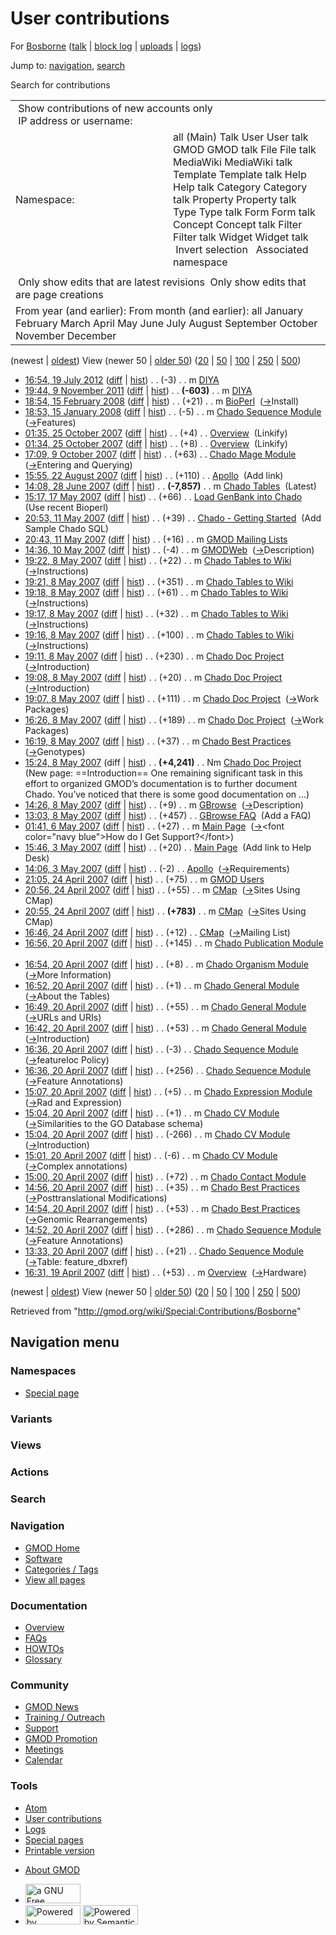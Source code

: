 <div id="mw-page-base" class="noprint">

</div>

<div id="mw-head-base" class="noprint">

</div>

<div id="content" class="mw-body" role="main">

<span id="top"></span>

<div id="mw-js-message" style="display:none;">

</div>



# <span dir="auto">User contributions</span>

<div id="bodyContent">

<div id="contentSub">

For [Bosborne](/wiki/User:Bosborne "User:Bosborne") (<a
href="/mediawiki/index.php?title=User_talk:Bosborne&amp;action=edit&amp;redlink=1"
class="new" title="User talk:Bosborne (page does not exist)">talk</a> \|
[block
log](/mediawiki/index.php?title=Special:Log/block&page=User%3ABosborne "Special:Log/block")
\|
[uploads](/wiki/Special:ListFiles/Bosborne "Special:ListFiles/Bosborne")
\| [logs](/wiki/Special:Log/Bosborne "Special:Log/Bosborne"))

</div>

<div id="jump-to-nav" class="mw-jump">

Jump to: [navigation](#mw-navigation), [search](#p-search)

</div>

<div id="mw-content-text">

Search for contributions

<table class="mw-contributions-table">
<colgroup>
<col style="width: 50%" />
<col style="width: 50%" />
</colgroup>
<tbody>
<tr class="odd">
<td colspan="2"> Show contributions of new accounts only<br />
 IP address or username:</td>
</tr>
<tr class="even">
<td class="mw-label">Namespace:</td>
<td>all (Main) Talk User User talk GMOD GMOD talk File File talk
MediaWiki MediaWiki talk Template Template talk Help Help talk Category
Category talk Property Property talk Type Type talk Form Form talk
Concept Concept talk Filter Filter talk Widget Widget talk  
 Invert selection 
 Associated namespace </td>
</tr>
<tr class="odd">
<td colspan="2"></td>
</tr>
<tr class="even">
<td colspan="2"> Only show edits that are latest revisions
 Only show edits that are page creations</td>
</tr>
<tr class="odd">
<td colspan="2">From year (and earlier): From month (and earlier): all
January February March April May June July August September October
November December</td>
</tr>
</tbody>
</table>

(newest \| <a
href="/mediawiki/index.php?title=Special:Contributions/Bosborne&amp;dir=prev&amp;target=Bosborne"
class="mw-lastlink" rel="last"
title="Special:Contributions/Bosborne">oldest</a>) View (newer 50 \| <a
href="/mediawiki/index.php?title=Special:Contributions/Bosborne&amp;offset=20070419163122&amp;target=Bosborne"
class="mw-nextlink" rel="next"
title="Special:Contributions/Bosborne">older 50</a>) (<a
href="/mediawiki/index.php?title=Special:Contributions/Bosborne&amp;offset=&amp;limit=20&amp;target=Bosborne"
class="mw-numlink" title="Special:Contributions/Bosborne">20</a> \| <a
href="/mediawiki/index.php?title=Special:Contributions/Bosborne&amp;offset=&amp;limit=50&amp;target=Bosborne"
class="mw-numlink" title="Special:Contributions/Bosborne">50</a> \| <a
href="/mediawiki/index.php?title=Special:Contributions/Bosborne&amp;offset=&amp;limit=100&amp;target=Bosborne"
class="mw-numlink" title="Special:Contributions/Bosborne">100</a> \| <a
href="/mediawiki/index.php?title=Special:Contributions/Bosborne&amp;offset=&amp;limit=250&amp;target=Bosborne"
class="mw-numlink" title="Special:Contributions/Bosborne">250</a> \| <a
href="/mediawiki/index.php?title=Special:Contributions/Bosborne&amp;offset=&amp;limit=500&amp;target=Bosborne"
class="mw-numlink" title="Special:Contributions/Bosborne">500</a>)

- <a href="/mediawiki/index.php?title=DIYA&amp;oldid=20791"
  class="mw-changeslist-date" title="DIYA">16:54, 19 July 2012</a>
  ([diff](/mediawiki/index.php?title=DIYA&diff=prev&oldid=20791 "DIYA")
  \| [hist](/mediawiki/index.php?title=DIYA&action=history "DIYA"))
  <span class="mw-changeslist-separator">. .</span>
  <span class="mw-plusminus-neg" dir="ltr"
  title="1,347 bytes after change">(-3)</span>‎
  <span class="mw-changeslist-separator">. .</span> m
  <a href="/wiki/DIYA" class="mw-contributions-title"
  title="DIYA">DIYA</a> ‎
- <a href="/mediawiki/index.php?title=DIYA&amp;oldid=19399"
  class="mw-changeslist-date" title="DIYA">19:44, 9 November 2011</a>
  ([diff](/mediawiki/index.php?title=DIYA&diff=prev&oldid=19399 "DIYA")
  \| [hist](/mediawiki/index.php?title=DIYA&action=history "DIYA"))
  <span class="mw-changeslist-separator">. .</span> **(-603)**‎
  <span class="mw-changeslist-separator">. .</span> m
  <a href="/wiki/DIYA" class="mw-contributions-title"
  title="DIYA">DIYA</a> ‎
- <a href="/mediawiki/index.php?title=BioPerl&amp;oldid=4772"
  class="mw-changeslist-date" title="BioPerl">18:54, 15 February 2008</a>
  ([diff](/mediawiki/index.php?title=BioPerl&diff=prev&oldid=4772 "BioPerl")
  \|
  [hist](/mediawiki/index.php?title=BioPerl&action=history "BioPerl"))
  <span class="mw-changeslist-separator">. .</span>
  <span class="mw-plusminus-pos" dir="ltr"
  title="6,406 bytes after change">(+21)</span>‎
  <span class="mw-changeslist-separator">. .</span> m
  <a href="/wiki/BioPerl" class="mw-contributions-title"
  title="BioPerl">BioPerl</a> ‎
  <span class="comment">([→](/wiki/BioPerl#Install "BioPerl")‎<span dir="auto"><span class="autocomment">Install</span></span>)</span>
- <a
  href="/mediawiki/index.php?title=Chado_Sequence_Module&amp;oldid=3974"
  class="mw-changeslist-date" title="Chado Sequence Module">18:53, 15
  January 2008</a>
  ([diff](/mediawiki/index.php?title=Chado_Sequence_Module&diff=prev&oldid=3974 "Chado Sequence Module")
  \|
  [hist](/mediawiki/index.php?title=Chado_Sequence_Module&action=history "Chado Sequence Module"))
  <span class="mw-changeslist-separator">. .</span>
  <span class="mw-plusminus-neg" dir="ltr"
  title="65,653 bytes after change">(-5)</span>‎
  <span class="mw-changeslist-separator">. .</span> m
  <a href="/wiki/Chado_Sequence_Module" class="mw-contributions-title"
  title="Chado Sequence Module">Chado Sequence Module</a> ‎
  <span class="comment">([→](/wiki/Chado_Sequence_Module#Features "Chado Sequence Module")‎<span dir="auto"><span class="autocomment">Features</span></span>)</span>
- <a href="/mediawiki/index.php?title=Overview&amp;oldid=3242"
  class="mw-changeslist-date" title="Overview">01:35, 25 October 2007</a>
  ([diff](/mediawiki/index.php?title=Overview&diff=prev&oldid=3242 "Overview")
  \|
  [hist](/mediawiki/index.php?title=Overview&action=history "Overview"))
  <span class="mw-changeslist-separator">. .</span>
  <span class="mw-plusminus-pos" dir="ltr"
  title="35,983 bytes after change">(+4)</span>‎
  <span class="mw-changeslist-separator">. .</span>
  <a href="/wiki/Overview" class="mw-contributions-title"
  title="Overview">Overview</a> ‎ <span class="comment">(Linkify)</span>
- <a href="/mediawiki/index.php?title=Overview&amp;oldid=3241"
  class="mw-changeslist-date" title="Overview">01:34, 25 October 2007</a>
  ([diff](/mediawiki/index.php?title=Overview&diff=prev&oldid=3241 "Overview")
  \|
  [hist](/mediawiki/index.php?title=Overview&action=history "Overview"))
  <span class="mw-changeslist-separator">. .</span>
  <span class="mw-plusminus-pos" dir="ltr"
  title="35,979 bytes after change">(+8)</span>‎
  <span class="mw-changeslist-separator">. .</span>
  <a href="/wiki/Overview" class="mw-contributions-title"
  title="Overview">Overview</a> ‎ <span class="comment">(Linkify)</span>
- <a href="/mediawiki/index.php?title=Chado_Mage_Module&amp;oldid=3217"
  class="mw-changeslist-date" title="Chado Mage Module">17:09, 9 October
  2007</a>
  ([diff](/mediawiki/index.php?title=Chado_Mage_Module&diff=prev&oldid=3217 "Chado Mage Module")
  \|
  [hist](/mediawiki/index.php?title=Chado_Mage_Module&action=history "Chado Mage Module"))
  <span class="mw-changeslist-separator">. .</span>
  <span class="mw-plusminus-pos" dir="ltr"
  title="31,536 bytes after change">(+63)</span>‎
  <span class="mw-changeslist-separator">. .</span>
  <a href="/wiki/Chado_Mage_Module" class="mw-contributions-title"
  title="Chado Mage Module">Chado Mage Module</a> ‎
  <span class="comment">([→](/wiki/Chado_Mage_Module#Entering_and_Querying "Chado Mage Module")‎<span dir="auto"><span class="autocomment">Entering
  and Querying</span></span>)</span>
- <a href="/mediawiki/index.php?title=Apollo&amp;oldid=2938"
  class="mw-changeslist-date" title="Apollo">15:55, 22 August 2007</a>
  ([diff](/mediawiki/index.php?title=Apollo&diff=prev&oldid=2938 "Apollo")
  \| [hist](/mediawiki/index.php?title=Apollo&action=history "Apollo"))
  <span class="mw-changeslist-separator">. .</span>
  <span class="mw-plusminus-pos" dir="ltr"
  title="1,157 bytes after change">(+110)</span>‎
  <span class="mw-changeslist-separator">. .</span>
  <a href="/wiki/Apollo" class="mw-contributions-title"
  title="Apollo">Apollo</a> ‎ <span class="comment">(Add link)</span>
- <a href="/mediawiki/index.php?title=Chado_Tables&amp;oldid=2753"
  class="mw-changeslist-date" title="Chado Tables">14:08, 28 June 2007</a>
  ([diff](/mediawiki/index.php?title=Chado_Tables&diff=prev&oldid=2753 "Chado Tables")
  \|
  [hist](/mediawiki/index.php?title=Chado_Tables&action=history "Chado Tables"))
  <span class="mw-changeslist-separator">. .</span> **(-7,857)**‎
  <span class="mw-changeslist-separator">. .</span> m
  <a href="/wiki/Chado_Tables" class="mw-contributions-title"
  title="Chado Tables">Chado Tables</a> ‎
  <span class="comment">(Latest)</span>
- <a
  href="/mediawiki/index.php?title=Load_GenBank_into_Chado&amp;oldid=2633"
  class="mw-changeslist-date" title="Load GenBank into Chado">15:17, 17
  May 2007</a>
  ([diff](/mediawiki/index.php?title=Load_GenBank_into_Chado&diff=prev&oldid=2633 "Load GenBank into Chado")
  \|
  [hist](/mediawiki/index.php?title=Load_GenBank_into_Chado&action=history "Load GenBank into Chado"))
  <span class="mw-changeslist-separator">. .</span>
  <span class="mw-plusminus-pos" dir="ltr"
  title="4,635 bytes after change">(+66)</span>‎
  <span class="mw-changeslist-separator">. .</span>
  <a href="/wiki/Load_GenBank_into_Chado" class="mw-contributions-title"
  title="Load GenBank into Chado">Load GenBank into Chado</a> ‎
  <span class="comment">(Use recent Bioperl)</span>
- <a
  href="/mediawiki/index.php?title=Chado_-_Getting_Started&amp;oldid=2629"
  class="mw-changeslist-date" title="Chado - Getting Started">20:53, 11
  May 2007</a>
  ([diff](/mediawiki/index.php?title=Chado_-_Getting_Started&diff=prev&oldid=2629 "Chado - Getting Started")
  \|
  [hist](/mediawiki/index.php?title=Chado_-_Getting_Started&action=history "Chado - Getting Started"))
  <span class="mw-changeslist-separator">. .</span>
  <span class="mw-plusminus-pos" dir="ltr"
  title="3,660 bytes after change">(+39)</span>‎
  <span class="mw-changeslist-separator">. .</span>
  <a href="/wiki/Chado_-_Getting_Started" class="mw-contributions-title"
  title="Chado - Getting Started">Chado - Getting Started</a> ‎
  <span class="comment">(Add Sample Chado SQL)</span>
- <a href="/mediawiki/index.php?title=GMOD_Mailing_Lists&amp;oldid=2628"
  class="mw-changeslist-date" title="GMOD Mailing Lists">20:43, 11 May
  2007</a>
  ([diff](/mediawiki/index.php?title=GMOD_Mailing_Lists&diff=prev&oldid=2628 "GMOD Mailing Lists")
  \|
  [hist](/mediawiki/index.php?title=GMOD_Mailing_Lists&action=history "GMOD Mailing Lists"))
  <span class="mw-changeslist-separator">. .</span>
  <span class="mw-plusminus-pos" dir="ltr"
  title="2,108 bytes after change">(+16)</span>‎
  <span class="mw-changeslist-separator">. .</span> m
  <a href="/wiki/GMOD_Mailing_Lists" class="mw-contributions-title"
  title="GMOD Mailing Lists">GMOD Mailing Lists</a> ‎
- <a href="/mediawiki/index.php?title=GMODWeb&amp;oldid=2625"
  class="mw-changeslist-date" title="GMODWeb">14:36, 10 May 2007</a>
  ([diff](/mediawiki/index.php?title=GMODWeb&diff=prev&oldid=2625 "GMODWeb")
  \|
  [hist](/mediawiki/index.php?title=GMODWeb&action=history "GMODWeb"))
  <span class="mw-changeslist-separator">. .</span>
  <span class="mw-plusminus-neg" dir="ltr"
  title="1,420 bytes after change">(-4)</span>‎
  <span class="mw-changeslist-separator">. .</span> m
  <a href="/wiki/GMODWeb" class="mw-contributions-title"
  title="GMODWeb">GMODWeb</a> ‎
  <span class="comment">([→](/wiki/GMODWeb#Description "GMODWeb")‎<span dir="auto"><span class="autocomment">Description</span></span>)</span>
- <a href="/mediawiki/index.php?title=Chado_Tables_to_Wiki&amp;oldid=2623"
  class="mw-changeslist-date" title="Chado Tables to Wiki">19:22, 8 May
  2007</a>
  ([diff](/mediawiki/index.php?title=Chado_Tables_to_Wiki&diff=prev&oldid=2623 "Chado Tables to Wiki")
  \|
  [hist](/mediawiki/index.php?title=Chado_Tables_to_Wiki&action=history "Chado Tables to Wiki"))
  <span class="mw-changeslist-separator">. .</span>
  <span class="mw-plusminus-pos" dir="ltr"
  title="2,291 bytes after change">(+22)</span>‎
  <span class="mw-changeslist-separator">. .</span> m
  <a href="/wiki/Chado_Tables_to_Wiki" class="mw-contributions-title"
  title="Chado Tables to Wiki">Chado Tables to Wiki</a> ‎
  <span class="comment">([→](/wiki/Chado_Tables_to_Wiki#Instructions "Chado Tables to Wiki")‎<span dir="auto"><span class="autocomment">Instructions</span></span>)</span>
- <a href="/mediawiki/index.php?title=Chado_Tables_to_Wiki&amp;oldid=2622"
  class="mw-changeslist-date" title="Chado Tables to Wiki">19:21, 8 May
  2007</a>
  ([diff](/mediawiki/index.php?title=Chado_Tables_to_Wiki&diff=prev&oldid=2622 "Chado Tables to Wiki")
  \|
  [hist](/mediawiki/index.php?title=Chado_Tables_to_Wiki&action=history "Chado Tables to Wiki"))
  <span class="mw-changeslist-separator">. .</span>
  <span class="mw-plusminus-pos" dir="ltr"
  title="2,269 bytes after change">(+351)</span>‎
  <span class="mw-changeslist-separator">. .</span> m
  <a href="/wiki/Chado_Tables_to_Wiki" class="mw-contributions-title"
  title="Chado Tables to Wiki">Chado Tables to Wiki</a> ‎
- <a href="/mediawiki/index.php?title=Chado_Tables_to_Wiki&amp;oldid=2621"
  class="mw-changeslist-date" title="Chado Tables to Wiki">19:18, 8 May
  2007</a>
  ([diff](/mediawiki/index.php?title=Chado_Tables_to_Wiki&diff=prev&oldid=2621 "Chado Tables to Wiki")
  \|
  [hist](/mediawiki/index.php?title=Chado_Tables_to_Wiki&action=history "Chado Tables to Wiki"))
  <span class="mw-changeslist-separator">. .</span>
  <span class="mw-plusminus-pos" dir="ltr"
  title="1,918 bytes after change">(+61)</span>‎
  <span class="mw-changeslist-separator">. .</span> m
  <a href="/wiki/Chado_Tables_to_Wiki" class="mw-contributions-title"
  title="Chado Tables to Wiki">Chado Tables to Wiki</a> ‎
  <span class="comment">([→](/wiki/Chado_Tables_to_Wiki#Instructions "Chado Tables to Wiki")‎<span dir="auto"><span class="autocomment">Instructions</span></span>)</span>
- <a href="/mediawiki/index.php?title=Chado_Tables_to_Wiki&amp;oldid=2620"
  class="mw-changeslist-date" title="Chado Tables to Wiki">19:17, 8 May
  2007</a>
  ([diff](/mediawiki/index.php?title=Chado_Tables_to_Wiki&diff=prev&oldid=2620 "Chado Tables to Wiki")
  \|
  [hist](/mediawiki/index.php?title=Chado_Tables_to_Wiki&action=history "Chado Tables to Wiki"))
  <span class="mw-changeslist-separator">. .</span>
  <span class="mw-plusminus-pos" dir="ltr"
  title="1,857 bytes after change">(+32)</span>‎
  <span class="mw-changeslist-separator">. .</span> m
  <a href="/wiki/Chado_Tables_to_Wiki" class="mw-contributions-title"
  title="Chado Tables to Wiki">Chado Tables to Wiki</a> ‎
  <span class="comment">([→](/wiki/Chado_Tables_to_Wiki#Instructions "Chado Tables to Wiki")‎<span dir="auto"><span class="autocomment">Instructions</span></span>)</span>
- <a href="/mediawiki/index.php?title=Chado_Tables_to_Wiki&amp;oldid=2619"
  class="mw-changeslist-date" title="Chado Tables to Wiki">19:16, 8 May
  2007</a>
  ([diff](/mediawiki/index.php?title=Chado_Tables_to_Wiki&diff=prev&oldid=2619 "Chado Tables to Wiki")
  \|
  [hist](/mediawiki/index.php?title=Chado_Tables_to_Wiki&action=history "Chado Tables to Wiki"))
  <span class="mw-changeslist-separator">. .</span>
  <span class="mw-plusminus-pos" dir="ltr"
  title="1,825 bytes after change">(+100)</span>‎
  <span class="mw-changeslist-separator">. .</span> m
  <a href="/wiki/Chado_Tables_to_Wiki" class="mw-contributions-title"
  title="Chado Tables to Wiki">Chado Tables to Wiki</a> ‎
  <span class="comment">([→](/wiki/Chado_Tables_to_Wiki#Instructions "Chado Tables to Wiki")‎<span dir="auto"><span class="autocomment">Instructions</span></span>)</span>
- <a href="/mediawiki/index.php?title=Chado_Doc_Project&amp;oldid=2618"
  class="mw-changeslist-date" title="Chado Doc Project">19:11, 8 May
  2007</a>
  ([diff](/mediawiki/index.php?title=Chado_Doc_Project&diff=prev&oldid=2618 "Chado Doc Project")
  \|
  [hist](/mediawiki/index.php?title=Chado_Doc_Project&action=history "Chado Doc Project"))
  <span class="mw-changeslist-separator">. .</span>
  <span class="mw-plusminus-pos" dir="ltr"
  title="4,791 bytes after change">(+230)</span>‎
  <span class="mw-changeslist-separator">. .</span> m
  <a href="/wiki/Chado_Doc_Project" class="mw-contributions-title"
  title="Chado Doc Project">Chado Doc Project</a> ‎
  <span class="comment">([→](/wiki/Chado_Doc_Project#Introduction "Chado Doc Project")‎<span dir="auto"><span class="autocomment">Introduction</span></span>)</span>
- <a href="/mediawiki/index.php?title=Chado_Doc_Project&amp;oldid=2617"
  class="mw-changeslist-date" title="Chado Doc Project">19:08, 8 May
  2007</a>
  ([diff](/mediawiki/index.php?title=Chado_Doc_Project&diff=prev&oldid=2617 "Chado Doc Project")
  \|
  [hist](/mediawiki/index.php?title=Chado_Doc_Project&action=history "Chado Doc Project"))
  <span class="mw-changeslist-separator">. .</span>
  <span class="mw-plusminus-pos" dir="ltr"
  title="4,561 bytes after change">(+20)</span>‎
  <span class="mw-changeslist-separator">. .</span> m
  <a href="/wiki/Chado_Doc_Project" class="mw-contributions-title"
  title="Chado Doc Project">Chado Doc Project</a> ‎
  <span class="comment">([→](/wiki/Chado_Doc_Project#Introduction "Chado Doc Project")‎<span dir="auto"><span class="autocomment">Introduction</span></span>)</span>
- <a href="/mediawiki/index.php?title=Chado_Doc_Project&amp;oldid=2616"
  class="mw-changeslist-date" title="Chado Doc Project">19:07, 8 May
  2007</a>
  ([diff](/mediawiki/index.php?title=Chado_Doc_Project&diff=prev&oldid=2616 "Chado Doc Project")
  \|
  [hist](/mediawiki/index.php?title=Chado_Doc_Project&action=history "Chado Doc Project"))
  <span class="mw-changeslist-separator">. .</span>
  <span class="mw-plusminus-pos" dir="ltr"
  title="4,541 bytes after change">(+111)</span>‎
  <span class="mw-changeslist-separator">. .</span> m
  <a href="/wiki/Chado_Doc_Project" class="mw-contributions-title"
  title="Chado Doc Project">Chado Doc Project</a> ‎
  <span class="comment">([→](/wiki/Chado_Doc_Project#Work_Packages "Chado Doc Project")‎<span dir="auto"><span class="autocomment">Work
  Packages</span></span>)</span>
- <a href="/mediawiki/index.php?title=Chado_Doc_Project&amp;oldid=2615"
  class="mw-changeslist-date" title="Chado Doc Project">16:26, 8 May
  2007</a>
  ([diff](/mediawiki/index.php?title=Chado_Doc_Project&diff=prev&oldid=2615 "Chado Doc Project")
  \|
  [hist](/mediawiki/index.php?title=Chado_Doc_Project&action=history "Chado Doc Project"))
  <span class="mw-changeslist-separator">. .</span>
  <span class="mw-plusminus-pos" dir="ltr"
  title="4,430 bytes after change">(+189)</span>‎
  <span class="mw-changeslist-separator">. .</span> m
  <a href="/wiki/Chado_Doc_Project" class="mw-contributions-title"
  title="Chado Doc Project">Chado Doc Project</a> ‎
  <span class="comment">([→](/wiki/Chado_Doc_Project#Work_Packages "Chado Doc Project")‎<span dir="auto"><span class="autocomment">Work
  Packages</span></span>)</span>
- <a href="/mediawiki/index.php?title=Chado_Best_Practices&amp;oldid=2614"
  class="mw-changeslist-date" title="Chado Best Practices">16:19, 8 May
  2007</a>
  ([diff](/mediawiki/index.php?title=Chado_Best_Practices&diff=prev&oldid=2614 "Chado Best Practices")
  \|
  [hist](/mediawiki/index.php?title=Chado_Best_Practices&action=history "Chado Best Practices"))
  <span class="mw-changeslist-separator">. .</span>
  <span class="mw-plusminus-pos" dir="ltr"
  title="29,592 bytes after change">(+37)</span>‎
  <span class="mw-changeslist-separator">. .</span> m
  <a href="/wiki/Chado_Best_Practices" class="mw-contributions-title"
  title="Chado Best Practices">Chado Best Practices</a> ‎
  <span class="comment">([→](/wiki/Chado_Best_Practices#Genotypes "Chado Best Practices")‎<span dir="auto"><span class="autocomment">Genotypes</span></span>)</span>
- <a href="/mediawiki/index.php?title=Chado_Doc_Project&amp;oldid=2613"
  class="mw-changeslist-date" title="Chado Doc Project">15:24, 8 May
  2007</a> (diff \|
  [hist](/mediawiki/index.php?title=Chado_Doc_Project&action=history "Chado Doc Project"))
  <span class="mw-changeslist-separator">. .</span> **(+4,241)**‎
  <span class="mw-changeslist-separator">. .</span> Nm
  <a href="/wiki/Chado_Doc_Project" class="mw-contributions-title"
  title="Chado Doc Project">Chado Doc Project</a> ‎
  <span class="comment">(New page: ==Introduction== One remaining
  significant task in this effort to organized GMOD’s documentation is
  to further document Chado. You’ve noticed that there is some good
  documentation on ...)</span>
- <a href="/mediawiki/index.php?title=GBrowse&amp;oldid=2612"
  class="mw-changeslist-date" title="GBrowse">14:26, 8 May 2007</a>
  ([diff](/mediawiki/index.php?title=GBrowse&diff=prev&oldid=2612 "GBrowse")
  \|
  [hist](/mediawiki/index.php?title=GBrowse&action=history "GBrowse"))
  <span class="mw-changeslist-separator">. .</span>
  <span class="mw-plusminus-pos" dir="ltr"
  title="5,781 bytes after change">(+9)</span>‎
  <span class="mw-changeslist-separator">. .</span> m
  <a href="/wiki/GBrowse" class="mw-contributions-title"
  title="GBrowse">GBrowse</a> ‎
  <span class="comment">([→](/wiki/GBrowse#Description "GBrowse")‎<span dir="auto"><span class="autocomment">Description</span></span>)</span>
- <a href="/mediawiki/index.php?title=GBrowse_FAQ&amp;oldid=2611"
  class="mw-changeslist-date" title="GBrowse FAQ">13:03, 8 May 2007</a>
  ([diff](/mediawiki/index.php?title=GBrowse_FAQ&diff=prev&oldid=2611 "GBrowse FAQ")
  \|
  [hist](/mediawiki/index.php?title=GBrowse_FAQ&action=history "GBrowse FAQ"))
  <span class="mw-changeslist-separator">. .</span>
  <span class="mw-plusminus-pos" dir="ltr"
  title="7,311 bytes after change">(+457)</span>‎
  <span class="mw-changeslist-separator">. .</span>
  <a href="/wiki/GBrowse_FAQ" class="mw-contributions-title"
  title="GBrowse FAQ">GBrowse FAQ</a> ‎ <span class="comment">(Add a
  FAQ)</span>
- <a href="/mediawiki/index.php?title=Main_Page&amp;oldid=2609"
  class="mw-changeslist-date" title="Main Page">01:41, 6 May 2007</a>
  ([diff](/mediawiki/index.php?title=Main_Page&diff=prev&oldid=2609 "Main Page")
  \|
  [hist](/mediawiki/index.php?title=Main_Page&action=history "Main Page"))
  <span class="mw-changeslist-separator">. .</span>
  <span class="mw-plusminus-pos" dir="ltr"
  title="5,105 bytes after change">(+27)</span>‎
  <span class="mw-changeslist-separator">. .</span> m
  <a href="/wiki/Main_Page" class="mw-contributions-title"
  title="Main Page">Main Page</a> ‎
  <span class="comment">([→](/wiki/Main_Page#.3Cfont_color.3D.22navy_blue.22.3EHow_do_I_Get_Support.3F.3C.2Ffont.3E "Main Page")‎<span dir="auto"><span class="autocomment">\<font
  color="navy blue"\>How do I Get
  Support?\</font\></span></span>)</span>
- <a href="/mediawiki/index.php?title=Main_Page&amp;oldid=2605"
  class="mw-changeslist-date" title="Main Page">15:46, 3 May 2007</a>
  ([diff](/mediawiki/index.php?title=Main_Page&diff=prev&oldid=2605 "Main Page")
  \|
  [hist](/mediawiki/index.php?title=Main_Page&action=history "Main Page"))
  <span class="mw-changeslist-separator">. .</span>
  <span class="mw-plusminus-pos" dir="ltr"
  title="5,078 bytes after change">(+20)</span>‎
  <span class="mw-changeslist-separator">. .</span>
  <a href="/wiki/Main_Page" class="mw-contributions-title"
  title="Main Page">Main Page</a> ‎ <span class="comment">(Add link to
  Help Desk)</span>
- <a href="/mediawiki/index.php?title=Apollo&amp;oldid=2604"
  class="mw-changeslist-date" title="Apollo">14:06, 3 May 2007</a>
  ([diff](/mediawiki/index.php?title=Apollo&diff=prev&oldid=2604 "Apollo")
  \| [hist](/mediawiki/index.php?title=Apollo&action=history "Apollo"))
  <span class="mw-changeslist-separator">. .</span>
  <span class="mw-plusminus-neg" dir="ltr"
  title="1,047 bytes after change">(-2)</span>‎
  <span class="mw-changeslist-separator">. .</span>
  <a href="/wiki/Apollo" class="mw-contributions-title"
  title="Apollo">Apollo</a> ‎
  <span class="comment">([→](/wiki/Apollo#Requirements "Apollo")‎<span dir="auto"><span class="autocomment">Requirements</span></span>)</span>
- <a href="/mediawiki/index.php?title=GMOD_Users&amp;oldid=2578"
  class="mw-changeslist-date" title="GMOD Users">21:05, 24 April 2007</a>
  ([diff](/mediawiki/index.php?title=GMOD_Users&diff=prev&oldid=2578 "GMOD Users")
  \|
  [hist](/mediawiki/index.php?title=GMOD_Users&action=history "GMOD Users"))
  <span class="mw-changeslist-separator">. .</span>
  <span class="mw-plusminus-pos" dir="ltr"
  title="11,707 bytes after change">(+75)</span>‎
  <span class="mw-changeslist-separator">. .</span> m
  <a href="/wiki/GMOD_Users" class="mw-contributions-title"
  title="GMOD Users">GMOD Users</a> ‎
- <a href="/mediawiki/index.php?title=CMap&amp;oldid=2577"
  class="mw-changeslist-date" title="CMap">20:56, 24 April 2007</a>
  ([diff](/mediawiki/index.php?title=CMap&diff=prev&oldid=2577 "CMap")
  \| [hist](/mediawiki/index.php?title=CMap&action=history "CMap"))
  <span class="mw-changeslist-separator">. .</span>
  <span class="mw-plusminus-pos" dir="ltr"
  title="3,484 bytes after change">(+55)</span>‎
  <span class="mw-changeslist-separator">. .</span> m
  <a href="/wiki/CMap" class="mw-contributions-title"
  title="CMap">CMap</a> ‎
  <span class="comment">([→](/wiki/CMap#Sites_Using_CMap "CMap")‎<span dir="auto"><span class="autocomment">Sites
  Using CMap</span></span>)</span>
- <a href="/mediawiki/index.php?title=CMap&amp;oldid=2576"
  class="mw-changeslist-date" title="CMap">20:55, 24 April 2007</a>
  ([diff](/mediawiki/index.php?title=CMap&diff=prev&oldid=2576 "CMap")
  \| [hist](/mediawiki/index.php?title=CMap&action=history "CMap"))
  <span class="mw-changeslist-separator">. .</span> **(+783)**‎
  <span class="mw-changeslist-separator">. .</span> m
  <a href="/wiki/CMap" class="mw-contributions-title"
  title="CMap">CMap</a> ‎
  <span class="comment">([→](/wiki/CMap#Sites_Using_CMap "CMap")‎<span dir="auto"><span class="autocomment">Sites
  Using CMap</span></span>)</span>
- <a href="/mediawiki/index.php?title=CMap&amp;oldid=2575"
  class="mw-changeslist-date" title="CMap">16:46, 24 April 2007</a>
  ([diff](/mediawiki/index.php?title=CMap&diff=prev&oldid=2575 "CMap")
  \| [hist](/mediawiki/index.php?title=CMap&action=history "CMap"))
  <span class="mw-changeslist-separator">. .</span>
  <span class="mw-plusminus-pos" dir="ltr"
  title="2,646 bytes after change">(+12)</span>‎
  <span class="mw-changeslist-separator">. .</span>
  <a href="/wiki/CMap" class="mw-contributions-title"
  title="CMap">CMap</a> ‎
  <span class="comment">([→](/wiki/CMap#Mailing_List "CMap")‎<span dir="auto"><span class="autocomment">Mailing
  List</span></span>)</span>
- <a
  href="/mediawiki/index.php?title=Chado_Publication_Module&amp;oldid=2539"
  class="mw-changeslist-date" title="Chado Publication Module">16:56, 20
  April 2007</a>
  ([diff](/mediawiki/index.php?title=Chado_Publication_Module&diff=prev&oldid=2539 "Chado Publication Module")
  \|
  [hist](/mediawiki/index.php?title=Chado_Publication_Module&action=history "Chado Publication Module"))
  <span class="mw-changeslist-separator">. .</span>
  <span class="mw-plusminus-pos" dir="ltr"
  title="6,419 bytes after change">(+145)</span>‎
  <span class="mw-changeslist-separator">. .</span> m
  <a href="/wiki/Chado_Publication_Module" class="mw-contributions-title"
  title="Chado Publication Module">Chado Publication Module</a> ‎
- <a
  href="/mediawiki/index.php?title=Chado_Organism_Module&amp;oldid=2538"
  class="mw-changeslist-date" title="Chado Organism Module">16:54, 20
  April 2007</a>
  ([diff](/mediawiki/index.php?title=Chado_Organism_Module&diff=prev&oldid=2538 "Chado Organism Module")
  \|
  [hist](/mediawiki/index.php?title=Chado_Organism_Module&action=history "Chado Organism Module"))
  <span class="mw-changeslist-separator">. .</span>
  <span class="mw-plusminus-pos" dir="ltr"
  title="2,868 bytes after change">(+8)</span>‎
  <span class="mw-changeslist-separator">. .</span> m
  <a href="/wiki/Chado_Organism_Module" class="mw-contributions-title"
  title="Chado Organism Module">Chado Organism Module</a> ‎
  <span class="comment">([→](/wiki/Chado_Organism_Module#More_Information "Chado Organism Module")‎<span dir="auto"><span class="autocomment">More
  Information</span></span>)</span>
- <a href="/mediawiki/index.php?title=Chado_General_Module&amp;oldid=2537"
  class="mw-changeslist-date" title="Chado General Module">16:52, 20 April
  2007</a>
  ([diff](/mediawiki/index.php?title=Chado_General_Module&diff=prev&oldid=2537 "Chado General Module")
  \|
  [hist](/mediawiki/index.php?title=Chado_General_Module&action=history "Chado General Module"))
  <span class="mw-changeslist-separator">. .</span>
  <span class="mw-plusminus-pos" dir="ltr"
  title="10,316 bytes after change">(+1)</span>‎
  <span class="mw-changeslist-separator">. .</span> m
  <a href="/wiki/Chado_General_Module" class="mw-contributions-title"
  title="Chado General Module">Chado General Module</a> ‎
  <span class="comment">([→](/wiki/Chado_General_Module#About_the_Tables "Chado General Module")‎<span dir="auto"><span class="autocomment">About
  the Tables</span></span>)</span>
- <a href="/mediawiki/index.php?title=Chado_General_Module&amp;oldid=2536"
  class="mw-changeslist-date" title="Chado General Module">16:49, 20 April
  2007</a>
  ([diff](/mediawiki/index.php?title=Chado_General_Module&diff=prev&oldid=2536 "Chado General Module")
  \|
  [hist](/mediawiki/index.php?title=Chado_General_Module&action=history "Chado General Module"))
  <span class="mw-changeslist-separator">. .</span>
  <span class="mw-plusminus-pos" dir="ltr"
  title="10,315 bytes after change">(+55)</span>‎
  <span class="mw-changeslist-separator">. .</span> m
  <a href="/wiki/Chado_General_Module" class="mw-contributions-title"
  title="Chado General Module">Chado General Module</a> ‎
  <span class="comment">([→](/wiki/Chado_General_Module#URLs_and_URIs "Chado General Module")‎<span dir="auto"><span class="autocomment">URLs
  and URIs</span></span>)</span>
- <a href="/mediawiki/index.php?title=Chado_General_Module&amp;oldid=2535"
  class="mw-changeslist-date" title="Chado General Module">16:42, 20 April
  2007</a>
  ([diff](/mediawiki/index.php?title=Chado_General_Module&diff=prev&oldid=2535 "Chado General Module")
  \|
  [hist](/mediawiki/index.php?title=Chado_General_Module&action=history "Chado General Module"))
  <span class="mw-changeslist-separator">. .</span>
  <span class="mw-plusminus-pos" dir="ltr"
  title="10,260 bytes after change">(+53)</span>‎
  <span class="mw-changeslist-separator">. .</span> m
  <a href="/wiki/Chado_General_Module" class="mw-contributions-title"
  title="Chado General Module">Chado General Module</a> ‎
  <span class="comment">([→](/wiki/Chado_General_Module#Introduction "Chado General Module")‎<span dir="auto"><span class="autocomment">Introduction</span></span>)</span>
- <a
  href="/mediawiki/index.php?title=Chado_Sequence_Module&amp;oldid=2534"
  class="mw-changeslist-date" title="Chado Sequence Module">16:36, 20
  April 2007</a>
  ([diff](/mediawiki/index.php?title=Chado_Sequence_Module&diff=prev&oldid=2534 "Chado Sequence Module")
  \|
  [hist](/mediawiki/index.php?title=Chado_Sequence_Module&action=history "Chado Sequence Module"))
  <span class="mw-changeslist-separator">. .</span>
  <span class="mw-plusminus-neg" dir="ltr"
  title="65,640 bytes after change">(-3)</span>‎
  <span class="mw-changeslist-separator">. .</span>
  <a href="/wiki/Chado_Sequence_Module" class="mw-contributions-title"
  title="Chado Sequence Module">Chado Sequence Module</a> ‎
  <span class="comment">([→](/wiki/Chado_Sequence_Module#featureloc_Policy "Chado Sequence Module")‎<span dir="auto"><span class="autocomment">featureloc
  Policy</span></span>)</span>
- <a
  href="/mediawiki/index.php?title=Chado_Sequence_Module&amp;oldid=2533"
  class="mw-changeslist-date" title="Chado Sequence Module">16:36, 20
  April 2007</a>
  ([diff](/mediawiki/index.php?title=Chado_Sequence_Module&diff=prev&oldid=2533 "Chado Sequence Module")
  \|
  [hist](/mediawiki/index.php?title=Chado_Sequence_Module&action=history "Chado Sequence Module"))
  <span class="mw-changeslist-separator">. .</span>
  <span class="mw-plusminus-pos" dir="ltr"
  title="65,643 bytes after change">(+256)</span>‎
  <span class="mw-changeslist-separator">. .</span>
  <a href="/wiki/Chado_Sequence_Module" class="mw-contributions-title"
  title="Chado Sequence Module">Chado Sequence Module</a> ‎
  <span class="comment">([→](/wiki/Chado_Sequence_Module#Feature_Annotations "Chado Sequence Module")‎<span dir="auto"><span class="autocomment">Feature
  Annotations</span></span>)</span>
- <a
  href="/mediawiki/index.php?title=Chado_Expression_Module&amp;oldid=2531"
  class="mw-changeslist-date" title="Chado Expression Module">15:07, 20
  April 2007</a>
  ([diff](/mediawiki/index.php?title=Chado_Expression_Module&diff=prev&oldid=2531 "Chado Expression Module")
  \|
  [hist](/mediawiki/index.php?title=Chado_Expression_Module&action=history "Chado Expression Module"))
  <span class="mw-changeslist-separator">. .</span>
  <span class="mw-plusminus-pos" dir="ltr"
  title="6,153 bytes after change">(+5)</span>‎
  <span class="mw-changeslist-separator">. .</span> m
  <a href="/wiki/Chado_Expression_Module" class="mw-contributions-title"
  title="Chado Expression Module">Chado Expression Module</a> ‎
  <span class="comment">([→](/wiki/Chado_Expression_Module#Rad_and_Expression "Chado Expression Module")‎<span dir="auto"><span class="autocomment">Rad
  and Expression</span></span>)</span>
- <a href="/mediawiki/index.php?title=Chado_CV_Module&amp;oldid=2530"
  class="mw-changeslist-date" title="Chado CV Module">15:04, 20 April
  2007</a>
  ([diff](/mediawiki/index.php?title=Chado_CV_Module&diff=prev&oldid=2530 "Chado CV Module")
  \|
  [hist](/mediawiki/index.php?title=Chado_CV_Module&action=history "Chado CV Module"))
  <span class="mw-changeslist-separator">. .</span>
  <span class="mw-plusminus-pos" dir="ltr"
  title="37,255 bytes after change">(+1)</span>‎
  <span class="mw-changeslist-separator">. .</span> m
  <a href="/wiki/Chado_CV_Module" class="mw-contributions-title"
  title="Chado CV Module">Chado CV Module</a> ‎
  <span class="comment">([→](/wiki/Chado_CV_Module#Similarities_to_the_GO_Database_schema "Chado CV Module")‎<span dir="auto"><span class="autocomment">Similarities
  to the GO Database schema</span></span>)</span>
- <a href="/mediawiki/index.php?title=Chado_CV_Module&amp;oldid=2529"
  class="mw-changeslist-date" title="Chado CV Module">15:04, 20 April
  2007</a>
  ([diff](/mediawiki/index.php?title=Chado_CV_Module&diff=prev&oldid=2529 "Chado CV Module")
  \|
  [hist](/mediawiki/index.php?title=Chado_CV_Module&action=history "Chado CV Module"))
  <span class="mw-changeslist-separator">. .</span>
  <span class="mw-plusminus-neg" dir="ltr"
  title="37,254 bytes after change">(-266)</span>‎
  <span class="mw-changeslist-separator">. .</span> m
  <a href="/wiki/Chado_CV_Module" class="mw-contributions-title"
  title="Chado CV Module">Chado CV Module</a> ‎
  <span class="comment">([→](/wiki/Chado_CV_Module#Introduction "Chado CV Module")‎<span dir="auto"><span class="autocomment">Introduction</span></span>)</span>
- <a href="/mediawiki/index.php?title=Chado_CV_Module&amp;oldid=2528"
  class="mw-changeslist-date" title="Chado CV Module">15:01, 20 April
  2007</a>
  ([diff](/mediawiki/index.php?title=Chado_CV_Module&diff=prev&oldid=2528 "Chado CV Module")
  \|
  [hist](/mediawiki/index.php?title=Chado_CV_Module&action=history "Chado CV Module"))
  <span class="mw-changeslist-separator">. .</span>
  <span class="mw-plusminus-neg" dir="ltr"
  title="37,520 bytes after change">(-6)</span>‎
  <span class="mw-changeslist-separator">. .</span> m
  <a href="/wiki/Chado_CV_Module" class="mw-contributions-title"
  title="Chado CV Module">Chado CV Module</a> ‎
  <span class="comment">([→](/wiki/Chado_CV_Module#Complex_annotations "Chado CV Module")‎<span dir="auto"><span class="autocomment">Complex
  annotations</span></span>)</span>
- <a href="/mediawiki/index.php?title=Chado_Contact_Module&amp;oldid=2527"
  class="mw-changeslist-date" title="Chado Contact Module">15:00, 20 April
  2007</a>
  ([diff](/mediawiki/index.php?title=Chado_Contact_Module&diff=prev&oldid=2527 "Chado Contact Module")
  \|
  [hist](/mediawiki/index.php?title=Chado_Contact_Module&action=history "Chado Contact Module"))
  <span class="mw-changeslist-separator">. .</span>
  <span class="mw-plusminus-pos" dir="ltr"
  title="2,042 bytes after change">(+72)</span>‎
  <span class="mw-changeslist-separator">. .</span> m
  <a href="/wiki/Chado_Contact_Module" class="mw-contributions-title"
  title="Chado Contact Module">Chado Contact Module</a> ‎
- <a href="/mediawiki/index.php?title=Chado_Best_Practices&amp;oldid=2526"
  class="mw-changeslist-date" title="Chado Best Practices">14:56, 20 April
  2007</a>
  ([diff](/mediawiki/index.php?title=Chado_Best_Practices&diff=prev&oldid=2526 "Chado Best Practices")
  \|
  [hist](/mediawiki/index.php?title=Chado_Best_Practices&action=history "Chado Best Practices"))
  <span class="mw-changeslist-separator">. .</span>
  <span class="mw-plusminus-pos" dir="ltr"
  title="29,377 bytes after change">(+35)</span>‎
  <span class="mw-changeslist-separator">. .</span> m
  <a href="/wiki/Chado_Best_Practices" class="mw-contributions-title"
  title="Chado Best Practices">Chado Best Practices</a> ‎
  <span class="comment">([→](/wiki/Chado_Best_Practices#Posttranslational_Modifications "Chado Best Practices")‎<span dir="auto"><span class="autocomment">Posttranslational
  Modifications</span></span>)</span>
- <a href="/mediawiki/index.php?title=Chado_Best_Practices&amp;oldid=2525"
  class="mw-changeslist-date" title="Chado Best Practices">14:54, 20 April
  2007</a>
  ([diff](/mediawiki/index.php?title=Chado_Best_Practices&diff=prev&oldid=2525 "Chado Best Practices")
  \|
  [hist](/mediawiki/index.php?title=Chado_Best_Practices&action=history "Chado Best Practices"))
  <span class="mw-changeslist-separator">. .</span>
  <span class="mw-plusminus-pos" dir="ltr"
  title="29,342 bytes after change">(+53)</span>‎
  <span class="mw-changeslist-separator">. .</span> m
  <a href="/wiki/Chado_Best_Practices" class="mw-contributions-title"
  title="Chado Best Practices">Chado Best Practices</a> ‎
  <span class="comment">([→](/wiki/Chado_Best_Practices#Genomic_Rearrangements "Chado Best Practices")‎<span dir="auto"><span class="autocomment">Genomic
  Rearrangements</span></span>)</span>
- <a
  href="/mediawiki/index.php?title=Chado_Sequence_Module&amp;oldid=2524"
  class="mw-changeslist-date" title="Chado Sequence Module">14:52, 20
  April 2007</a>
  ([diff](/mediawiki/index.php?title=Chado_Sequence_Module&diff=prev&oldid=2524 "Chado Sequence Module")
  \|
  [hist](/mediawiki/index.php?title=Chado_Sequence_Module&action=history "Chado Sequence Module"))
  <span class="mw-changeslist-separator">. .</span>
  <span class="mw-plusminus-pos" dir="ltr"
  title="65,387 bytes after change">(+286)</span>‎
  <span class="mw-changeslist-separator">. .</span> m
  <a href="/wiki/Chado_Sequence_Module" class="mw-contributions-title"
  title="Chado Sequence Module">Chado Sequence Module</a> ‎
  <span class="comment">([→](/wiki/Chado_Sequence_Module#Feature_Annotations "Chado Sequence Module")‎<span dir="auto"><span class="autocomment">Feature
  Annotations</span></span>)</span>
- <a
  href="/mediawiki/index.php?title=Chado_Sequence_Module&amp;oldid=2523"
  class="mw-changeslist-date" title="Chado Sequence Module">13:33, 20
  April 2007</a>
  ([diff](/mediawiki/index.php?title=Chado_Sequence_Module&diff=prev&oldid=2523 "Chado Sequence Module")
  \|
  [hist](/mediawiki/index.php?title=Chado_Sequence_Module&action=history "Chado Sequence Module"))
  <span class="mw-changeslist-separator">. .</span>
  <span class="mw-plusminus-pos" dir="ltr"
  title="65,101 bytes after change">(+21)</span>‎
  <span class="mw-changeslist-separator">. .</span>
  <a href="/wiki/Chado_Sequence_Module" class="mw-contributions-title"
  title="Chado Sequence Module">Chado Sequence Module</a> ‎
  <span class="comment">([→](/wiki/Chado_Sequence_Module#Table:_feature_dbxref "Chado Sequence Module")‎<span dir="auto"><span class="autocomment">Table:
  feature_dbxref</span></span>)</span>
- <a href="/mediawiki/index.php?title=Overview&amp;oldid=2511"
  class="mw-changeslist-date" title="Overview">16:31, 19 April 2007</a>
  ([diff](/mediawiki/index.php?title=Overview&diff=prev&oldid=2511 "Overview")
  \|
  [hist](/mediawiki/index.php?title=Overview&action=history "Overview"))
  <span class="mw-changeslist-separator">. .</span>
  <span class="mw-plusminus-pos" dir="ltr"
  title="35,972 bytes after change">(+53)</span>‎
  <span class="mw-changeslist-separator">. .</span> m
  <a href="/wiki/Overview" class="mw-contributions-title"
  title="Overview">Overview</a> ‎
  <span class="comment">([→](/wiki/Overview#Hardware "Overview")‎<span dir="auto"><span class="autocomment">Hardware</span></span>)</span>

(newest \| <a
href="/mediawiki/index.php?title=Special:Contributions/Bosborne&amp;dir=prev&amp;target=Bosborne"
class="mw-lastlink" rel="last"
title="Special:Contributions/Bosborne">oldest</a>) View (newer 50 \| <a
href="/mediawiki/index.php?title=Special:Contributions/Bosborne&amp;offset=20070419163122&amp;target=Bosborne"
class="mw-nextlink" rel="next"
title="Special:Contributions/Bosborne">older 50</a>) (<a
href="/mediawiki/index.php?title=Special:Contributions/Bosborne&amp;offset=&amp;limit=20&amp;target=Bosborne"
class="mw-numlink" title="Special:Contributions/Bosborne">20</a> \| <a
href="/mediawiki/index.php?title=Special:Contributions/Bosborne&amp;offset=&amp;limit=50&amp;target=Bosborne"
class="mw-numlink" title="Special:Contributions/Bosborne">50</a> \| <a
href="/mediawiki/index.php?title=Special:Contributions/Bosborne&amp;offset=&amp;limit=100&amp;target=Bosborne"
class="mw-numlink" title="Special:Contributions/Bosborne">100</a> \| <a
href="/mediawiki/index.php?title=Special:Contributions/Bosborne&amp;offset=&amp;limit=250&amp;target=Bosborne"
class="mw-numlink" title="Special:Contributions/Bosborne">250</a> \| <a
href="/mediawiki/index.php?title=Special:Contributions/Bosborne&amp;offset=&amp;limit=500&amp;target=Bosborne"
class="mw-numlink" title="Special:Contributions/Bosborne">500</a>)

</div>

<div class="printfooter">

Retrieved from "<http://gmod.org/wiki/Special:Contributions/Bosborne>"

</div>

<div id="catlinks" class="catlinks catlinks-allhidden">

</div>

<div class="visualClear">

</div>

</div>

</div>

<div id="mw-navigation">

## Navigation menu

<div id="mw-head">



<div id="left-navigation">

<div id="p-namespaces" class="vectorTabs" role="navigation"
aria-labelledby="p-namespaces-label">

### Namespaces

- <span id="ca-nstab-special">[Special
  page](/wiki/Special:Contributions/Bosborne "This is a special page, you cannot edit the page itself")</span>

</div>

<div id="p-variants" class="vectorMenu emptyPortlet" role="navigation"
aria-labelledby="p-variants-label">

### 

### Variants[](#)

<div class="menu">

</div>

</div>

</div>

<div id="right-navigation">

<div id="p-views" class="vectorTabs emptyPortlet" role="navigation"
aria-labelledby="p-views-label">

### Views

</div>

<div id="p-cactions" class="vectorMenu emptyPortlet" role="navigation"
aria-labelledby="p-cactions-label">

### Actions[](#)

<div class="menu">

</div>

</div>

<div id="p-search" role="search">

### Search

<div id="simpleSearch">

</div>

</div>

</div>

</div>

<div id="mw-panel">

<div id="p-logo" role="banner">

<a href="/wiki/Main_Page"
style="background-image: url(http://gmod.org/images/GMOD-cogs.png);"
title="Visit the main page"></a>

</div>

<div id="p-Navigation" class="portal" role="navigation"
aria-labelledby="p-Navigation-label">

### Navigation

<div class="body">

- <span id="n-GMOD-Home">[GMOD Home](/wiki/Main_Page)</span>
- <span id="n-Software">[Software](/wiki/GMOD_Components)</span>
- <span id="n-Categories-.2F-Tags">[Categories /
  Tags](/wiki/Categories)</span>
- <span id="n-View-all-pages">[View all
  pages](/wiki/Special:AllPages)</span>

</div>

</div>

<div id="p-Documentation" class="portal" role="navigation"
aria-labelledby="p-Documentation-label">

### Documentation

<div class="body">

- <span id="n-Overview">[Overview](/wiki/Overview)</span>
- <span id="n-FAQs">[FAQs](/wiki/Category:FAQ)</span>
- <span id="n-HOWTOs">[HOWTOs](/wiki/Category:HOWTO)</span>
- <span id="n-Glossary">[Glossary](/wiki/Glossary)</span>

</div>

</div>

<div id="p-Community" class="portal" role="navigation"
aria-labelledby="p-Community-label">

### Community

<div class="body">

- <span id="n-GMOD-News">[GMOD News](/wiki/GMOD_News)</span>
- <span id="n-Training-.2F-Outreach">[Training /
  Outreach](/wiki/Training_and_Outreach)</span>
- <span id="n-Support">[Support](/wiki/Support)</span>
- <span id="n-GMOD-Promotion">[GMOD
  Promotion](/wiki/GMOD_Promotion)</span>
- <span id="n-Meetings">[Meetings](/wiki/Meetings)</span>
- <span id="n-Calendar">[Calendar](/wiki/Calendar)</span>

</div>

</div>

<div id="p-tb" class="portal" role="navigation"
aria-labelledby="p-tb-label">

### Tools

<div class="body">

- <span id="feedlinks"><a
  href="http://gmod.org/mediawiki/index.php?title=Special:Contributions/Bosborne&amp;feed=atom"
  id="feed-atom" class="feedlink" rel="alternate"
  type="application/atom+xml" title="Atom feed for this page">Atom</a></span>
- <span id="t-contributions">[User
  contributions](/wiki/Special:Contributions/Bosborne "A list of contributions of this user")</span>
- <span id="t-log">[Logs](/wiki/Special:Log/Bosborne)</span>
- <span id="t-specialpages"><a href="/wiki/Special:SpecialPages" accesskey="q"
  title="A list of all special pages [q]">Special pages</a></span>
- <span id="t-print"><a
  href="/mediawiki/index.php?title=Special:Contributions/Bosborne&amp;printable=yes"
  rel="alternate" accesskey="p"
  title="Printable version of this page [p]">Printable version</a></span>

</div>

</div>

</div>

</div>

<div id="footer" role="contentinfo">

- <span id="footer-places-about">[About
  GMOD](/wiki/GMOD:About "GMOD:About")</span>

<!-- -->

- <span id="footer-copyrightico">[<img src="http://www.gnu.org/graphics/gfdl-logo-small.png" width="88"
  height="31" alt="a GNU Free Documentation License" />](http://www.gnu.org/licenses/fdl-1.3.html)</span>
- <span id="footer-poweredbyico">[<img src="/mediawiki/skins/common/images/poweredby_mediawiki_88x31.png"
  width="88" height="31" alt="Powered by MediaWiki" />](//www.mediawiki.org/)
  [<img
  src="/mediawiki/extensions/SemanticMediaWiki/includes/../resources/images/smw_button.png"
  width="88" height="31" alt="Powered by Semantic MediaWiki" />](https://www.semantic-mediawiki.org/wiki/Semantic_MediaWiki)</span>

<div style="clear:both">

</div>

</div>
